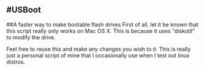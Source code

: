 #USBoot
----
##A faster way to make bootable flash drives
First of all, let it be known that this script really only works on Mac OS X.
This is because it uses "diskutil" to modify the drive.  

Feel free to reuse this and make any changes you wish to it.
This is really just a personal script of mine that I occasionally use when I test out linux distros.  

